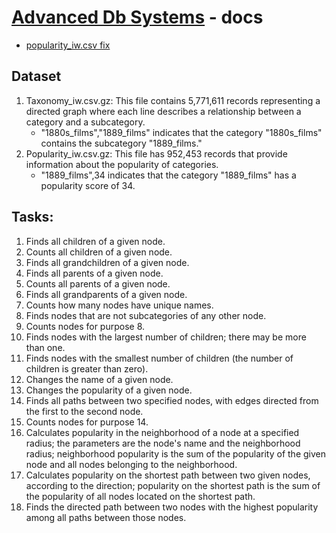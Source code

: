 # [Advanced Db Systems](../Readme.md) - docs

- [popularity_iw.csv fix](popularity.md)

## Dataset

1. Taxonomy_iw.csv.gz: This file contains 5,771,611 records representing a directed graph where each line describes a relationship between a category and a subcategory.
    - "1880s_films","1889_films" indicates that the category "1880s_films" contains the subcategory "1889_films."
2. Popularity_iw.csv.gz: This file has 952,453 records that provide information about the popularity of categories.
    - "1889_films",34 indicates that the category "1889_films" has a popularity score of 34.

## Tasks:

1. Finds all children of a given node.
2. Counts all children of a given node.
3. Finds all grandchildren of a given node.
4. Finds all parents of a given node.
5. Counts all parents of a given node.
6. Finds all grandparents of a given node.
7. Counts how many nodes have unique names.
8. Finds nodes that are not subcategories of any other node.
9. Counts nodes for purpose 8.
10. Finds nodes with the largest number of children; there may be more than one.
11. Finds nodes with the smallest number of children (the number of children is greater than zero).
12. Changes the name of a given node.
13. Changes the popularity of a given node.
14. Finds all paths between two specified nodes, with edges directed from the first to the second node.
15. Counts nodes for purpose 14.
16. Calculates popularity in the neighborhood of a node at a specified radius; the parameters are the node's name and the neighborhood radius; neighborhood popularity is
    the sum of the popularity of the given node and all nodes belonging to the neighborhood.
17. Calculates popularity on the shortest path between two given nodes, according to the direction; popularity on the shortest path is the sum of the popularity of all
    nodes located on the shortest path.
18. Finds the directed path between two nodes with the highest popularity among all paths between those nodes.

